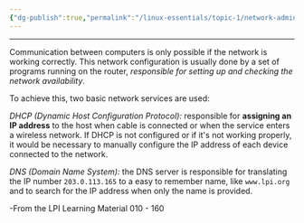 ```yaml
---
{"dg-publish":true,"permalink":"/linux-essentials/topic-1/network-administration/","noteIcon":""}
---
```


---
Communication between computers is only possible if the network is working correctly.  This network configuration is usually done by a set of programs running on the router, _responsible for setting up and checking the network availability_. 

To achieve this, two basic network services are used:

_DHCP (Dynamic Host Configuration Protocol):_ responsible for **assigning an IP address** to the host when cable is connected or when the service enters a wireless network. If DHCP is not configured or if it's not working properly, it would be necessary to manually configure the IP address of each device connected to the network.

_DNS (Domain Name System):_ the DNS server is responsible for translating the IP number `203.0.113.165` to a easy to remember name, like `www.lpi.org` and to search for the IP address when only the name is provided.

-From the LPI Learning Material 010 - 160